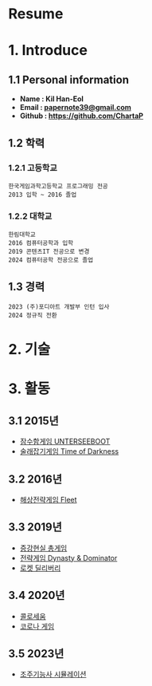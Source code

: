 Resume
===========================
# 1. Introduce
## 1.1 Personal information
 * **Name : Kil Han-Eol**
 * **Email : papernote39@gmail.com**
 * **Github : https://github.com/ChartaP**
## 1.2 학력
### 1.2.1 고등학교
  ```
  한국게임과학고등학교 프로그래밍 전공
  2013 입학 ~ 2016 졸업
  ```
### 1.2.2 대학교
  ```
  한림대학교
  2016 컴퓨터공학과 입학
  2019 콘텐츠IT 전공으로 변경
  2024 컴퓨터공학 전공으로 졸업
  ```
## 1.3 경력
  ```
  2023 (주)포디아트 개발부 인턴 입사
  2024 정규직 전환
  ```
# 2. 기술

# 3. 활동
## 3.1 2015년
 * [잠수함게임 UNTERSEEBOOT](https://github.com/ChartaP/UNTERSEEBOOT)
 * [술래잡기게임 Time of Darkness](https://github.com/ChartaP/SchoolRun)
## 3.2 2016년
 * [해상전략게임 Fleet](https://github.com/ChartaP/FleetRepo)
## 3.3 2019년
 * [증강현실 총게임](https://github.com/ChartaP/BurgerKingGit)
 * [전략게임 Dynasty & Dominator](https://github.com/ChartaP/BattleProject)
 * [로켓 딜리버리](https://github.com/ChartaP/RocketDeliveryProject)
## 3.4 2020년
 * [콜로세움](https://github.com/ChartaP/Colosseum)
 * [코로나 게임](https://github.com/ChartaP/Covid)
## 3.5 2023년
 * [조주기능사 시뮬레이션](https://github.com/ChartaP/metabar)
